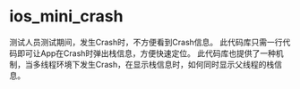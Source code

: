 # ios_mini_crash

测试人员测试期间，发生Crash时，不方便看到Crash信息。
此代码库只需一行代码即可让App在Crash时弹出栈信息，方便快速定位。
此代码库也提供了一种机制，当多线程环境下发生Crash，在显示栈信息时，如何同时显示父线程的栈信息。
